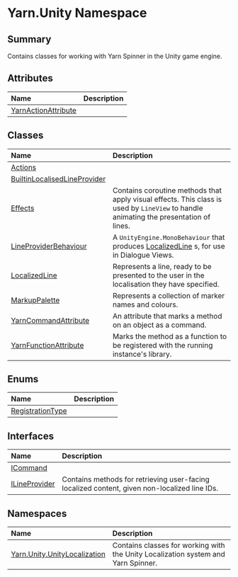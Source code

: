 # Yarn.Unity Namespace

## Summary

Contains classes for working with Yarn Spinner in the Unity game engine.


## Attributes

|Name|Description|
|:---|:---|
|[YarnActionAttribute](/docs/api/csharp/yarn.unity.yarnactionattribute.md)||

## Classes

|Name|Description|
|:---|:---|
|[Actions](/docs/api/csharp/yarn.unity.actions.md)||
|[BuiltinLocalisedLineProvider](/docs/api/csharp/yarn.unity.builtinlocalisedlineprovider.md)||
|[Effects](/docs/api/csharp/yarn.unity.effects.md)|Contains coroutine methods that apply visual effects. This class is used by  `LineView`  to handle animating the presentation of lines.|
|[LineProviderBehaviour](/docs/api/csharp/yarn.unity.lineproviderbehaviour.md)|A  `UnityEngine.MonoBehaviour`  that produces  [LocalizedLine](yarn.unity.localizedline.md) s, for use in Dialogue Views.|
|[LocalizedLine](/docs/api/csharp/yarn.unity.localizedline.md)|Represents a line, ready to be presented to the user in the localisation they have specified.|
|[MarkupPalette](/docs/api/csharp/yarn.unity.markuppalette.md)|Represents a collection of marker names and colours.|
|[YarnCommandAttribute](/docs/api/csharp/yarn.unity.yarncommandattribute.md)|An attribute that marks a method on an object as a command.|
|[YarnFunctionAttribute](/docs/api/csharp/yarn.unity.yarnfunctionattribute.md)|Marks the method as a function to be registered with the running instance's library.|

## Enums

|Name|Description|
|:---|:---|
|[RegistrationType](/docs/api/csharp/yarn.unity.registrationtype.md)||

## Interfaces

|Name|Description|
|:---|:---|
|[ICommand](/docs/api/csharp/yarn.unity.icommand.md)||
|[ILineProvider](/docs/api/csharp/yarn.unity.ilineprovider.md)|Contains methods for retrieving user-facing localized content, given non-localized line IDs.|

## Namespaces

|Name|Description|
|:---|:---|
|[Yarn.Unity.UnityLocalization](/docs/api/csharp/yarn.unity.unitylocalization.md)|Contains classes for working with the Unity Localization system and Yarn Spinner.|

